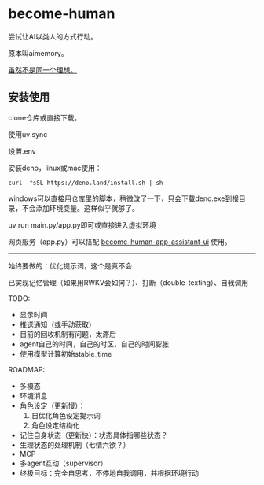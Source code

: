 # become-human

尝试让AI以类人的方式行动。

原本叫aimemory。

[虽然不是同一个理想。](https://www.bilibili.com/video/BV1xH8oz8Eda)

## 安装使用

clone仓库或直接下载。

使用uv sync

设置.env

安装deno，linux或mac使用：

```
curl -fsSL https://deno.land/install.sh | sh
```

windows可以直接用仓库里的脚本，稍微改了一下，只会下载deno.exe到根目录，不会添加环境变量。这样似乎就够了。

uv run main.py/app.py即可或直接进入虚拟环境

网页服务（app.py）可以搭配 [become-human-app-assistant-ui](https://github.com/Bartzh/become-human-app-assistant-ui) 使用。

---

始终要做的：优化提示词，这个是真不会

已实现记忆管理（如果用RWKV会如何？）、打断（double-texting）、自我调用

TODO:
- 显示时间
- 推送通知（或手动获取）
- 目前的回收机制有问题，太滞后
- agent自己的时间，自己的时区，自己的时间膨胀
- 使用模型计算初始stable_time

ROADMAP:
- 多模态
- 环境消息
- 角色设定（更新慢）：
    1. 自优化角色设定提示词
    2. 角色设定结构化
- 记住自身状态（更新快）：状态具体指哪些状态？
- 生理状态的处理机制（七情六欲？）
- MCP
- 多agent互动（supervisor）
- 终极目标：完全自思考，不停地自我调用，并根据环境行动